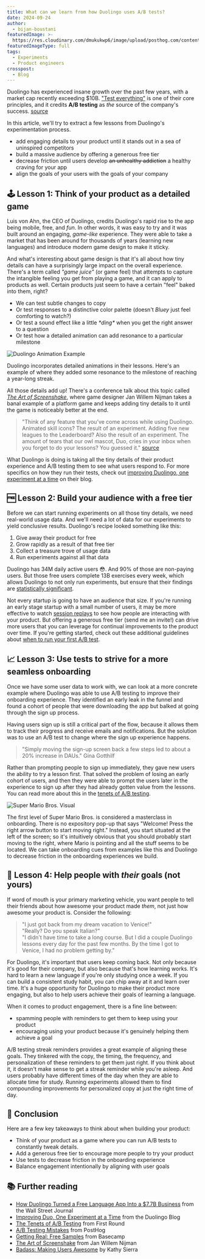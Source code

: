 ```yaml
---
title: What can we learn from how Duolingo uses A/B tests?
date: 2024-09-24
author:
  - bijan-boustani
featuredImage: >-
  https://res.cloudinary.com/dmukukwp6/image/upload/posthog.com/contents/images/blog/experiment-hog.jpg
featuredImageType: full
tags:
  - Experiments
  - Product engineers
crosspost:
  - Blog
---
```


Duolingo has experienced insane growth over the past few years, with a market cap recently exceeding $10B. ["Test everything"](https://blog.duolingo.com/improving-duolingo-one-experiment-at-a-time/) is one of their core principles, and it credits **A/B testing** as _the_ source of the company's success. [source](https://www.youtube.com/watch?v=9KqrnBiyBQ8)

In this article, we'll try to extract a few lessons from Duolingo's experimentation process.

- add engaging details to your product until it stands out in a sea of uninspired competitors
- build a massive audience by offering a generous free tier
- decrease friction until users develop ~~an unhealthy addiction~~ a healthy craving for your app
- align the goals of your users with the goals of your company

## 🕹️ Lesson 1: Think of your product as a detailed game

Luis von Ahn, the CEO of Duolingo, credits Duolingo's rapid rise to the app being mobile, free, and _fun_. In other words, it was easy to try and it was built around an engaging, _game-like_ experience. They were able to take a market that has been around for thousands of years (learning new languages) and introduce modern game design to make it sticky.

And what's interesting about game design is that it's all about how tiny details can have a surprisingly large impact on the overall experience. There's a term called _"game juice"_ (or game feel) that attempts to capture the intangible feeling you get from playing a game, and it can apply to products as well. Certain products just seem to have a certain "feel" baked into them, right?

- We can test subtle changes to copy
- Or test responses to a distinctive color palette (doesn't _Bluey_ just feel comforting to watch?)
- Or test a sound effect like a little _\*ding\*_ when you get the right answer to a question
- Or test how a detailed animation can add resonance to a particular milestone

![Duolingo Animation Example](https://res.cloudinary.com/dmukukwp6/image/upload/duo_animation_07292d1c86.gif)
<Caption>Duolingo incorporates detailed animations in their lessons. Here's an example of where they added some resonance to the milestone of reaching a year-long streak.</Caption>

All those details add up! There's a conference talk about this topic called [_The Art of Screenshake_](https://www.youtube.com/watch?v=AJdEqssNZ-U), where game designer Jan Willem Nijman takes a banal example of a platform game and keeps adding tiny details to it until the game is noticeably better at the end.

> "Think of any feature that you’ve come across while using Duolingo. Animated skill icons? The result of an experiment. Adding five new leagues to the Leaderboard? Also the result of an experiment. The amount of tears that our owl mascot, Duo, cries in your inbox when you forget to do your lessons? You guessed it." [source](https://blog.duolingo.com/improving-duolingo-one-experiment-at-a-time/)

What Duolingo is doing is taking all the tiny details of their product experience and A/B testing them to see what users respond to. For more specifics on how they run their tests, check out [improving Duolingo, one experiment at a time](https://blog.duolingo.com/improving-duolingo-one-experiment-at-a-time/) on their blog.

## 🆓 Lesson 2: Build your audience with a free tier

Before we can start running experiments on all those tiny details, we need real-world usage data. And we'll need a lot of data for our experiments to yield conclusive results. Duolingo's recipe looked something like this:

1. Give away their product for free
2. Grow rapidly as a result of that free tier
3. Collect a treasure trove of usage data
4. Run experiments against all that data

Duolingo has 34M daily active users 😳. And 90% of those are non-paying users. But those free users complete 13B exercises every week, which allows Duolingo to not only run experiments, but ensure that their findings are [statistically significant](/docs/experiments/experiment-significance).

Not every startup is going to have an audience that size. If you're running an early stage startup with a small number of users, it may be more effective to watch [session replays](/session-replay) to see how people are interacting with your product. But offering a generous free tier (send me an invite!) can drive more users that you can leverage for continual improvements to the product over time. If you're getting started, check out these additional guidelines about [when to run your first A/B test](/product-engineers/how-to-do-ab-testing#when-to-run-your-first-ab-test).

## 📈 Lesson 3: Use tests to strive for a more seamless onboarding

Once we have some user data to work with, we can look at a more concrete example where Duolingo was able to use A/B testing to improve their onboarding experience. They identified an early leak in the funnel and found a cohort of people that were downloading the app but balked at going through the sign up process.

Having users sign up is still a critical part of the flow, because it allows them to track their progress and receive emails and notifications. But the solution was to use an A/B test to change where the sign up experience happens.

> "Simply moving the sign-up screen back a few steps led to about a 20% increase in DAUs." Gina Gotthilf

Rather than prompting people to sign up immediately, they gave new users the ability to try a lesson first. That solved the problem of losing an early cohort of users, and then they were able to prompt the users later in the experience to sign up after they had already gotten value from the lessons. You can read more about this in the [tenets of A/B testing](https://review.firstround.com/the-tenets-of-a-b-testing-from-duolingos-master-growth-hacker/).

![Super Mario Bros. Visual](https://res.cloudinary.com/dmukukwp6/image/upload/mario_onboarding_4d694891db.jpg)

The first level of Super Mario Bros. is considered a masterclass in onboarding. There is no expository pop-up that says "Welcome! Press the right arrow button to start moving right." Instead, you start situated at the left of the screen; so it's intuitively obvious that you should probably start moving to the right, where Mario is pointing and all the stuff seems to be located. We can take onboarding cues from examples like this and Duolingo to decrease friction in the onboarding experiences we build.

## 🎯 Lesson 4: Help people with _their_ goals (not yours)

If word of mouth is your primary marketing vehicle, you want people to tell their friends about how awesome your product made _them_, not just how awesome your product is. Consider the following:

> "I just got back from my dream vacation to Venice!"<br>
> "Really? Do you speak Italian?"<br>
> "I didn't have time to take a long course. But I did a couple Duolingo lessons every day for the past few months. By the time I got to Venice, I had no problem getting by."

For Duolingo, it's important that users keep coming back. Not only because it's good for their company, but also because that's how learning works. It's hard to learn a new language if you're only studying once a week. If you can build a consistent study habit, you can chip away at it and learn over time. It's a huge opportunity for Duolingo to make their product more engaging, but also to help users achieve their goals of learning a language.

When it comes to product engagement, there is a fine line between:

- spamming people with reminders to get them to keep using your product
- encouraging using your product because it's genuinely helping them achieve a goal

A/B testing streak reminders provides a great example of aligning these goals. They tinkered with the copy, the timing, the frequency, and personalization of these reminders to get them just right. If you think about it, it doesn't make sense to get a streak reminder while you're asleep. And users probably have different times of the day when they are able to allocate time for study. Running experiments allowed them to find compounding improvements for personalized copy at just the right time of day.

## 🏁 Conclusion

Here are a few key takeaways to think about when building your product:

- Think of your product as a game where you can run A/B tests to constantly tweak details.
- Add a generous free tier to encourage more people to try your product
- Use tests to decrease friction in the onboarding experience
- Balance engagement intentionally by aligning with user goals

## 📚 Further reading

- [How Duolingo Turned a Free Language App Into a $7.7B Business](https://www.youtube.com/watch?v=9KqrnBiyBQ8) from the Wall Street Journal
- [Improving Duo, One Experiment at a Time](https://blog.duolingo.com/improving-duolingo-one-experiment-at-a-time/) from the Duolingo Blog
- [The Tenets of A/B Testing](https://review.firstround.com/the-tenets-of-a-b-testing-from-duolingos-master-growth-hacker/) from First Round
- [A/B Testing Mistakes](/product-engineers/ab-testing-mistakes) from PostHog
- [Getting Real: Free Samples](https://basecamp.com/gettingreal/12.1-free-samples) from Basecamp
- [The Art of Screenshake](https://www.youtube.com/watch?v=AJdEqssNZ-U) from Jan Willem Nijman
- [Badass: Making Users Awesome](https://www.amazon.com/Badass-Making-Awesome-Kathy-Sierra/dp/1491919019) by Kathy Sierra
